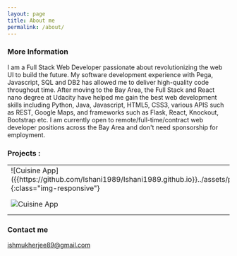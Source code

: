 ```yaml
---
layout: page
title: About me 
permalink: /about/
---
```


### More Information

 I am a Full Stack Web Developer passionate about revolutionizing the web UI to build the future. My software development experience with Pega, Javascript, SQL and DB2 has allowed me to deliver high-quality code throughout time. After moving to the Bay Area, the Full Stack and React nano degree at Udacity have helped me gain the best web development skills including Python, Java, Javascript, HTML5, CSS3, various APIS such as REST, Google Maps, and frameworks such as Flask, React, Knockout, Bootstrap etc. I am currently open to remote/full-time/contract web developer positions across the Bay Area and don't need sponsorship for employment.
 
 <h3>Projects :</h3>
 
 <table>
    <tr>
        <td>![Cuisine App]({{https://github.com/Ishani1989/Ishani1989.github.io}}../assets/pic.jpg){:class="img-responsive"}</td>
        <td><img src = "" alt = "Cuisine App"/></td>
        <td><img src = "" alt = "Cuisine App"/></td>
    </tr>
    <tr>
        <td><img src = "" alt = "Cuisine App"/></td>
        <td><img src = "" alt = "Cuisine App"/></td>
        <td><img src = "" alt = "Cuisine App"/></td>
    </tr>
 </table>

### Contact me

[ishmukherjee89@gmail.com](mailto:ishmukherjee89@gmail.com)